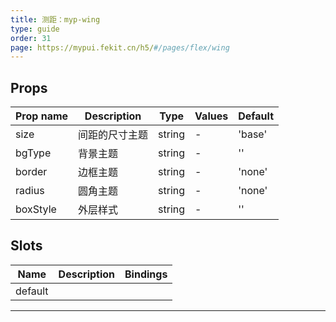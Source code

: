```yaml
---
title: 测距：myp-wing
type: guide
order: 31
page: https://mypui.fekit.cn/h5/#/pages/flex/wing
---
```


## Props

| Prop name | Description    | Type   | Values | Default |
| --------- | -------------- | ------ | ------ | ------- |
| size      | 间距的尺寸主题 | string | -      | 'base'  |
| bgType    | 背景主题       | string | -      | ''      |
| border    | 边框主题       | string | -      | 'none'  |
| radius    | 圆角主题       | string | -      | 'none'  |
| boxStyle  | 外层样式       | string | -      | ''      |

## Slots

| Name    | Description | Bindings |
| ------- | ----------- | -------- |
| default |             |          |

---

